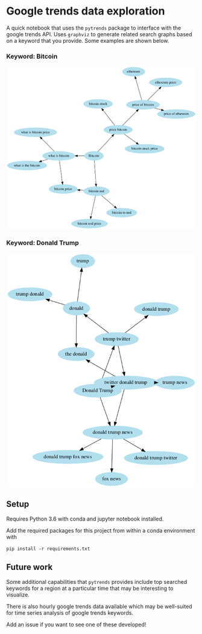 # Google trends data exploration
A quick notebook that uses the `pytrends` package to interface with the google trends API. Uses `graphviz` to generate related search graphs based on a keyword that you provide. Some examples are shown below.

### Keyword: Bitcoin

![](Bitcoin.png)


### Keyword: Donald Trump

![](Donald-Trump.png)

## Setup
Requires Python 3.6 with conda and jupyter notebook installed.

Add the required packages for this project from within a conda environment with
```
pip install -r requirements.txt
```

## Future work
Some additional capabilities that `pytrends` provides include top searched keywords for a region at a particular time that may be interesting to visualize.

There is also hourly google trends data available which may be well-suited for time series analysis of google trends keywords. 

Add an issue if you want to see one of these developed!
